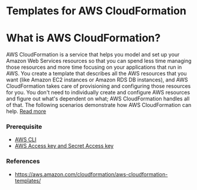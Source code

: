 Templates for AWS CloudFormation
===

# What is AWS CloudFormation?
AWS CloudFormation is a service that helps you model and set up your Amazon Web Services resources so that you can spend less time managing those resources and more time focusing on your applications that run in AWS. You create a template that describes all the AWS resources that you want (like Amazon EC2 instances or Amazon RDS DB instances), and AWS CloudFormation takes care of provisioning and configuring those resources for you. You don't need to individually create and configure AWS resources and figure out what's dependent on what; AWS CloudFormation handles all of that. The following scenarios demonstrate how AWS CloudFormation can help.
[Read more](https://docs.aws.amazon.com/AWSCloudFormation/latest/UserGuide/Welcome.html)


### Prerequisite
* [AWS CLI](https://docs.aws.amazon.com/cli/latest/userguide/installing.html)
* [AWS Access key and Secret Access key](https://docs.aws.amazon.com/cli/latest/userguide/cli-chap-getting-started.html)

### References
* https://aws.amazon.com/cloudformation/aws-cloudformation-templates/
